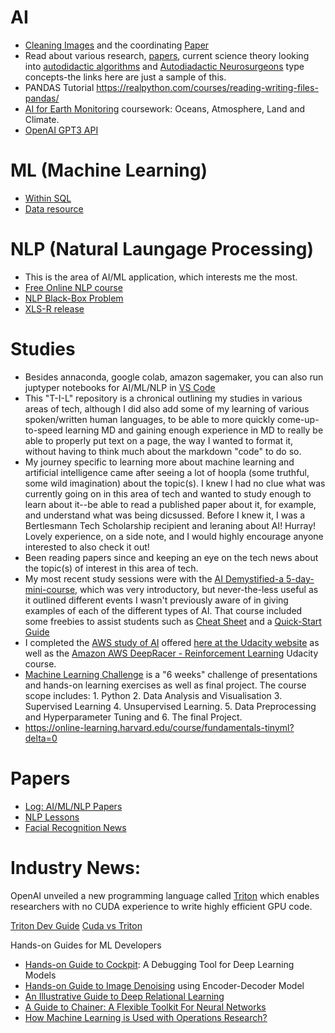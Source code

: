 # AI
* [Cleaning Images](https://alumni.iitm.ac.in/tech-talk/clean-up-neural-networks-show-the-way-to-preserve-photographs/) and the coordinating [Paper](https://ieeexplore.ieee.org/document/9288928)
* Read about various research, [papers](https://arxiv.org/pdf/2104.03902.pdf), current science theory looking into [autodidactic algorithms](https://www.popularmechanics.com/science/a36112655/universe-is-self-learning-algorithm/) and [Autodiadactic Neurosurgeons](https://arxiv.org/abs/2102.02638) type concepts-the links here are just a sample of this. 
* PANDAS Tutorial https://realpython.com/courses/reading-writing-files-pandas/  
* [AI for Earth Monitoring](https://www.futurelearn.com/courses/artificial-intelligence-for-earth-monitoring/1/steps/1169052) coursework: Oceans, Atmosphere, Land and Climate. 
* [OpenAI GPT3 API](https://analyticsindiamag.com/openai-makes-gpt-3-broadly-available-to-developers-through-api-service/)

# ML (Machine Learning) 
* [Within SQL](https://www.freecodecamp.org/news/machine-learning-directly-in-sql/)
* [Data resource](https://archive.ics.uci.edu/ml/index.php)

# NLP (Natural Laungage Processing)
* This is the area of AI/ML application, which interests me the most. 
* [Free Online NLP course](https://huggingface.co/course/chapter1)
* [NLP Black-Box Problem](https://analyticsindiamag.com/is-there-an-antidote-to-the-black-box-problem-of-nlp/)
* [XLS-R release](https://analyticsindiamag.com/facebook-ai-releases-xls-r-self-supervised-model-for-speech-tasks/)

# Studies
* Besides annaconda, google colab, amazon sagemaker, you can also run juptyper notebooks for AI/ML/NLP in [VS Code](https://www.freecodecamp.org/news/how-to-use-google-colab-with-vs-code/)
* This "T-I-L" repository is a chronical outlining my studies in various areas of tech, although I did also add some of my learning of various spoken/written human languages, to be able to more quickly come-up-to-speed learning MD and gaining enough experience in MD to really be able to properly put text on a page, the way I wanted to format it, without having to think much about the markdown "code" to do so.
* My journey specific to learning more about machine learning and artificial intelligence came after seeing a lot of hoopla (some truthful, some wild imagination) about the topic(s).  I knew I had no clue what was currently going on in this area of tech and wanted to study enough to learn about it--be able to read a published paper about it, for example, and understand what was being dicsussed. Before I knew it, I was a Bertlesmann Tech Scholarship recipient and leraning about AI! Hurray!  Lovely experience, on a side note, and I would highly encourage anyone interested to also check it out!  
* Been reading papers since and keeping an eye on the tech news about the topic(s) of interest in this area of tech. 
* My most recent study sessions were with the [AI Demystified-a 5-day-mini-course](https://github.com/EO4wellness/T-I-L/blob/main/AI-ML-NLP/AI-Demystified-5-day-mini-course.png), which was very introductory, but never-the-less useful as it outlined different events I wasn't previously aware of in giving examples of each of the different types of AI. That course included some freebies to assist students such as [Cheat Sheet](https://github.com/EO4wellness/T-I-L/blob/main/AI-ML-NLP/AI-CheatSheet.pdf) and a [Quick-Start Guide](https://github.com/EO4wellness/T-I-L/blob/main/AI-ML-NLP/AI-QuickStartGuide.pdf)
* I completed the [AWS study of AI](https://github.com/EO4wellness/T-I-L/blob/main/AI-ML-NLP/74a12846-1716-488e-bfbf-bc5d8988d856.jpg) offered [here at the Udacity website](https://classroom.udacity.com/courses/ud090) as well as the [Amazon AWS DeepRacer - Reinforcement Learning](https://www.udacity.com/course/aws-deepracer--ud014) Udacity course.
* [Machine Learning Challenge](https://radu-enuca.gitbook.io/ml-challenge/) is a "6 weeks" challenge of presentations and hands-on learning exercises as well as final project.  The course scope includes: 1. Python 2. Data Analysis and Visualisation 3. Supervised Learning 4. Unsupervised Learning.  5. Data Preprocessing and Hyperparameter Tuning and 6. The final Project. 
* https://online-learning.harvard.edu/course/fundamentals-tinyml?delta=0


# Papers
* [Log: AI/ML/NLP Papers](https://github.com/EO4wellness/T-I-L/blob/main/AI-ML-NLP/reading-study-resouces.md)
* [NLP Lessons](https://explosion.ai/blog/applied-nlp-thinking)
* [Facial Recognition News](https://analyticsindiamag.com/meta-0-facebook-1-the-facial-recognition-hypocrisy/)

# Industry News:
OpenAI unveiled a new programming language called [Triton](https://list.mg5.mlgn2ca.com/track/click?u=b11a07979bc4eedf18034b12329dd965&id=873fee47e40e44fe&e=0d4b55193b1a1c15) 
which enables researchers with no CUDA experience 
to write highly efficient GPU code.

[Triton Dev Guide](https://list.mg5.mlgn2ca.com/track/click?u=b11a07979bc4eedf18034b12329dd965&id=ec542b50ead14be7&e=0d4b55193b1a1c15)
[Cuda vs Triton](https://list.mg5.mlgn2ca.com/track/click?u=b11a07979bc4eedf18034b12329dd965&id=3572685d5dcc8ae3&e=0d4b55193b1a1c15)


Hands-on Guides for ML Developers
+ [Hands-on Guide to Cockpit](https://analyticsindiamag.com/hands-on-guide-to-cockpit-a-debugging-tool-for-deep-learning-models/?utm_source=email+marketing+Mailigen&utm_campaign=emailer&utm_medium=email): A Debugging Tool for Deep Learning Models
+ [Hands-on Guide to Image Denoising](https://analyticsindiamag.com/hands-on-guide-to-image-denoising-using-encoder-decoder-model/?utm_source=email+marketing+Mailigen&utm_campaign=emailer&utm_medium=email) using Encoder-Decoder Model
+ [An Illustrative Guide to Deep Relational Learning](https://analyticsindiamag.com/an-illustrative-guide-to-deep-relational-learning/?utm_source=email+marketing+Mailigen&utm_campaign=emailer&utm_medium=email)
+ [A Guide to Chainer: A Flexible Toolkit For Neural Networks](https://analyticsindiamag.com/a-guide-to-chainer-a-flexible-toolkit-for-neural-networks/?utm_source=email+marketing+Mailigen&utm_campaign=emailer&utm_medium=email)
+ [How Machine Learning is Used with Operations Research?](https://analyticsindiamag.com/how-machine-learning-is-used-with-operations-research/?utm_source=email+marketing+Mailigen&utm_campaign=emailer&utm_medium=email)
